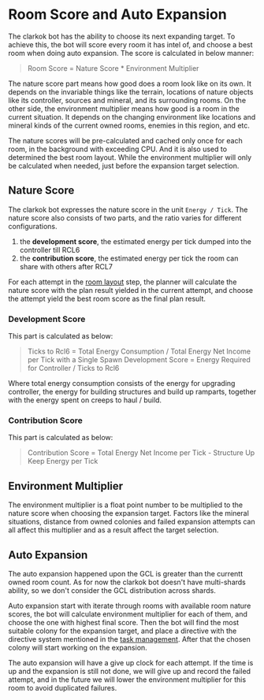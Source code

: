 # Room Score and Auto Expansion

The clarkok bot has the ability to choose its next expanding target. To achieve this, the bot will score every room ithas intel of, and choose a best room when doing auto expansion. The score is calculated in below manner:

> Room Score = Nature Score * Environment Multiplier

The nature score part means how good does a room look like on its own. It depends on the invariable things like the terrain,locations of nature objects like its controller, sources and mineral, and its surrounding rooms. On the other side, theenvironment multiplier means how good is a room in the current situation. It depends on the changing environment likelocations and mineral kinds of the current owned rooms, enemies in this region, and etc.

The nature scores will be pre-calculated and cached only once for each room, in the background with exceeding CPU. Andit is also used to determined the best room layout. While the environment multiplier will only be calculated whenneeded, just before the expansion target selection.

## Nature Score

The clarkok bot expresses the nature score in the unit `Energy / Tick`. The nature score also consists of two parts, and the ratio varies for different configurations.

1. the **development score**, the estimated energy per tick dumped into the controller till RCL6
2. the **contribution score**, the estimated energy per tick the room can share with others after RCL7

For each attempt in the [room layout](03-room-layout.md) step, the planner will calculate the nature score with the planresult yielded in the current attempt, and choose the attempt yield the best room score as the final plan result.

### Development Score

This part is calculated as below:

> Ticks to Rcl6 = Total Energy Consumption / Total Energy Net Income per Tick with a Single Spawn
> Development Score = Energy Required for Controller / Ticks to Rcl6

Where total energy consumption consists of the energy for upgrading controller, the energy for building structures and build upramparts, together with the energy spent on creeps to haul / build.

### Contribution Score

This part is calculated as below:

> Contribution Score = Total Energy Net Income per Tick - Structure Up Keep Energy per Tick

## Environment Multiplier

The environment multiplier is a float point number to be multiplied to the nature score when choosing the expansion target. Factors like the mineral situations, distance from owned colonies and failed expansion attempts can all affect this multiplier and as a result affect the target selection.

## Auto Expansion

The auto expansion happened upon the GCL is greater than the currentt owned room count. As for now the clarkok bot doesn't have multi-shards ability, so we don't consider the GCL distribution across shards.

Auto expansion start with iterate through rooms with available room nature scores, the bot will calculate environment multiplier for each of them, and choose the one with highest final score. Then the bot will find the most suitable colony for the expansion target, and place a directive with the directive system mentioned in the [task management](02-task-management.md). After that the chosen colony will start working on the expansion.

The auto expansion will have a give up clock for each attempt. If the time is up and the expansion is still not done, we will give up and record the failed attempt, and in the future we will lower the environment multiplier for this room to avoid duplicated failures.
